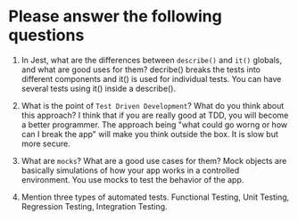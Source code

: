 # Please answer the following questions

1.  In Jest, what are the differences between `describe()` and `it()` globals, and what are good uses for them?
decribe() breaks the tests into different components and it() is used for individual tests. You can have several tests using it() inside a describe().

2.  What is the point of `Test Driven Development`? What do you think about this approach?
I think that if you are really good at TDD, you will become a better programmer. The approach being "what could go worng or how can I break the app" will make you think outside the box. It is slow but more secure.

3.  What are `mocks`? What are a good use cases for them? Mock objects are basically simulations of how your app works in a controlled environment. You use mocks to test the behavior of the app.


4.  Mention three types of automated tests. 
Functional Testing, Unit Testing, Regression Testing, Integration Testing.
